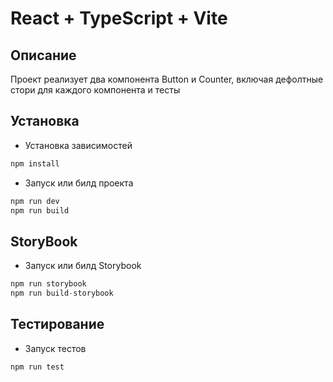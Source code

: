 # React + TypeScript + Vite
## Описание
Проект реализует два компонента Button и Counter, включая дефолтные стори для каждого компонента и тесты

## Установка
- Установка зависимостей
```js 
npm install
```

- Запуск или билд проекта
```js
npm run dev
npm run build
```

## StoryBook
- Запуск или билд Storybook
```js
npm run storybook
npm run build-storybook
```

## Тестирование
- Запуск тестов
```js
npm run test
```